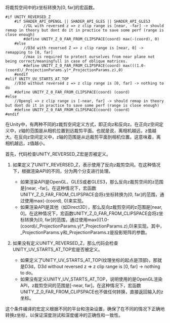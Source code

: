 
将裁剪空间中的z坐标转换为\[0, far]的宏函数。

```
#if UNITY_REVERSED_Z  
    #if SHADER_API_OPENGL || SHADER_API_GLES || SHADER_API_GLES3  
        //GL with reversed z => z clip range is [near, -far] -> should remap in theory but dont do it in practice to save some perf (range is close enough)  
        #define UNITY_Z_0_FAR_FROM_CLIPSPACE(coord) max(-(coord), 0)  
    #else  
        //D3d with reversed Z => z clip range is [near, 0] -> remapping to [0, far]  
        //max is required to protect ourselves from near plane not being correct/meaningfull in case of oblique matrices.        
        #define UNITY_Z_0_FAR_FROM_CLIPSPACE(coord) max(((1.0-(coord)/_ProjectionParams.y)*_ProjectionParams.z),0)  
    #endif  
#elif UNITY_UV_STARTS_AT_TOP  
    //D3d without reversed z => z clip range is [0, far] -> nothing to do  
    #define UNITY_Z_0_FAR_FROM_CLIPSPACE(coord) (coord)  
#else  
    //Opengl => z clip range is [-near, far] -> should remap in theory but dont do it in practice to save some perf (range is close enough)  
    #define UNITY_Z_0_FAR_FROM_CLIPSPACE(coord) (coord)  
#endif
```

在Unity中，有两种不同的z裁剪空间定义方式，即正向z和反向z。在正向z空间定义中，z轴的范围是从相机位置到远裁剪平面。也就是说，离相机越远，z值越大。在反向z空间定义中，z轴的范围是从远裁剪平面到相机位置。这意味着，离相机越远，z值越小。

首先，代码检查UNITY_REVERSED_Z宏是否被定义。

1. 如果定义了UNITY_REVERSED_Z，表示使用了反向z裁剪空间。在这种情况下，根据渲染API的不同，分为两个分支进行处理。
	- 如果渲染API是OpenGL、GLES或者GLES3，那么反向z裁剪空间的z范围是\[near, -far]。在这种情况下，宏函数UNITY_Z_0_FAR_FROM_CLIPSPACE会将z坐标转换为\[0, far]的范围，通过使用max(-(coord), 0)来实现。
	- 如果渲染API是其他（如Direct3D），那么反向z裁剪空间的z范围是\[near, 0]。在这种情况下，宏函数UNITY_Z_0_FAR_FROM_CLIPSPACE会将z坐标转换为\[0, far]的范围，通过使用max(((1.0-(coord)/\_ProjectionParams.y)\*\_ProjectionParams.z),0)来实现。其中，\_ProjectionParams.y和_ProjectionParams.z是投影矩阵的参数。

2. 如果没有定义UNITY_REVERSED_Z，那么代码会检查UNITY_UV_STARTS_AT_TOP宏是否被定义。
	- 如果定义了UNITY_UV_STARTS_AT_TOP(纹理坐标的起点是顶部)，那就是D3d，D3d without reversed z => z clip range is \[0, far] -> nothing to do。
	- 如果没有定义UNITY_UV_STARTS_AT_TOP，说明使用的是OpenGL渲染API，z裁剪空间的范围是\[-near, far]。在这种情况下，宏函数UNITY_Z_0_FAR_FROM_CLIPSPACE也不做任何转换，直接返回输入的z坐标。

这个条件编译的宏定义根据不同的平台和渲染设置，确保了在不同的情况下正确地转换z坐标，以保证深度测试和深度缓冲的正确性和一致性。